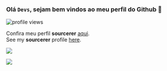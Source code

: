 ### Olá <code>Devs</code>, sejam bem vindos ao meu perfil do Github 👋


<p>
  <img src="https://gpvc.arturio.dev/mgckaled" alt="profile views">
</p> 
<p> </p>

Confira meu perfil **sourcerer** [aqui](https://sourcerer.io/mgckaled). <br>
See my **sourcerer** profile [here](https://sourcerer.io/mgckaled).

<p align="left">
  <img src ="https://github-readme-stats.vercel.app/api?username=mgckaled&show_icons=true&count_private=true&theme=vue&hide_border=true&include_all_commits=true">
 </p>
 
<p align="left">
  <img src ="https://github-readme-stats.vercel.app/api/top-langs/?username=mgckaled&langs_count=10&layout=compact&hide=jupyter notebook">
 </p>
 
 
 
